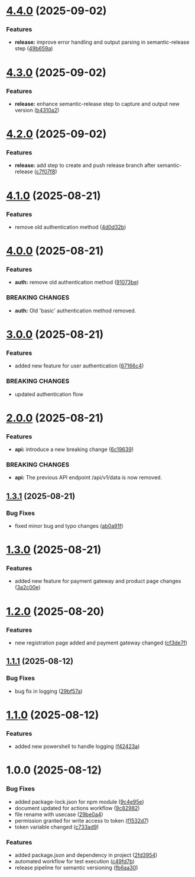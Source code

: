 # [4.4.0](https://github.com/sagartrivedi11/versioning/compare/v4.3.0...v4.4.0) (2025-09-02)


### Features

* **release:** improve error handling and output parsing in semantic-release step ([49b659a](https://github.com/sagartrivedi11/versioning/commit/49b659aed58935f406b22690d7196d87987f8f6b))

# [4.3.0](https://github.com/sagartrivedi11/versioning/compare/v4.2.0...v4.3.0) (2025-09-02)


### Features

* **release:** enhance semantic-release step to capture and output new version ([b4310a2](https://github.com/sagartrivedi11/versioning/commit/b4310a2fc16a70e0a0e4672f21c439173c6b0ee5))

# [4.2.0](https://github.com/sagartrivedi11/versioning/compare/v4.1.0...v4.2.0) (2025-09-02)


### Features

* **release:** add step to create and push release branch after semantic-release ([c7f07f8](https://github.com/sagartrivedi11/versioning/commit/c7f07f8d2bf0846be46e770c2c64fbbebb9ac8db))

# [4.1.0](https://github.com/sagartrivedi11/versioning/compare/v4.0.0...v4.1.0) (2025-08-21)


### Features

* remove old authentication method ([4d0d32b](https://github.com/sagartrivedi11/versioning/commit/4d0d32b650b853b52d5d864247241e1f4f79c86c))

# [4.0.0](https://github.com/sagartrivedi11/versioning/compare/v3.0.0...v4.0.0) (2025-08-21)


### Features

* **auth:** remove old authentication method ([91073be](https://github.com/sagartrivedi11/versioning/commit/91073be9758b2917e6f0106a177f938d2551ee65))


### BREAKING CHANGES

* **auth:** Old 'basic' authentication method removed.

# [3.0.0](https://github.com/sagartrivedi11/versioning/compare/v2.0.0...v3.0.0) (2025-08-21)


### Features

* added new feature for user authentication ([67166c4](https://github.com/sagartrivedi11/versioning/commit/67166c448d0a42721c0a853fccd86f1cc7ba39b9))


### BREAKING CHANGES

* updated authentication flow

# [2.0.0](https://github.com/sagartrivedi11/versioning/compare/v1.3.1...v2.0.0) (2025-08-21)


### Features

* **api:** introduce a new breaking change ([6c19639](https://github.com/sagartrivedi11/versioning/commit/6c19639e136e69d686a0f913247a866761c61368))


### BREAKING CHANGES

* **api:** The previous API endpoint /api/v1/data is now removed.

## [1.3.1](https://github.com/sagartrivedi11/versioning/compare/v1.3.0...v1.3.1) (2025-08-21)


### Bug Fixes

* fixed minor bug and typo changes ([ab0a91f](https://github.com/sagartrivedi11/versioning/commit/ab0a91fb888d3370919b53389eb19005bad10d2d))

# [1.3.0](https://github.com/sagartrivedi11/versioning/compare/v1.2.1...v1.3.0) (2025-08-21)


### Features

* added new feature for payment gateway and product page changes ([3a2c00e](https://github.com/sagartrivedi11/versioning/commit/3a2c00e23b1e865e917fc0162a5d28f6903f1650))

# [1.2.0](https://github.com/sagartrivedi11/versioning/compare/v1.1.1...v1.2.0) (2025-08-20)


### Features

* new registration page added and payment gateway changed ([cf3de7f](https://github.com/sagartrivedi11/versioning/commit/cf3de7fcaee1428752d8beecf9b8faeeadd50d8e))

## [1.1.1](https://github.com/sagartrivedi11/versioning/compare/v1.1.0...v1.1.1) (2025-08-12)


### Bug Fixes

* bug fix in logging ([29bf57a](https://github.com/sagartrivedi11/versioning/commit/29bf57a6f538cc3d5e16722675adf876bb0a1bc0))

# [1.1.0](https://github.com/sagartrivedi11/versioning/compare/v1.0.0...v1.1.0) (2025-08-12)


### Features

* added new powershell to handle logging ([f42423a](https://github.com/sagartrivedi11/versioning/commit/f42423a6caab30d88e000bcd36372a439c984d50))

# 1.0.0 (2025-08-12)


### Bug Fixes

* added package-lock.json for npm module ([9c4e95e](https://github.com/sagartrivedi11/versioning/commit/9c4e95e91c4455723714f4645f7fad2ae5111266))
* document updated for actions workflow ([9c82982](https://github.com/sagartrivedi11/versioning/commit/9c82982245df1c63dce4240c42a07140aab432c6))
* file rename with usecase ([29be0a4](https://github.com/sagartrivedi11/versioning/commit/29be0a43f7cff5f37e8af6bf72a41c1f74c45e50))
* permission granted for write access to token ([f1532d7](https://github.com/sagartrivedi11/versioning/commit/f1532d7b18990b0c98c8008600fb9f23214b27e9))
* token variable changed ([c733ad9](https://github.com/sagartrivedi11/versioning/commit/c733ad9b228a6e3970b287d67ecbc2d1055790fb))


### Features

* added package.json and dependency in project ([2fd3954](https://github.com/sagartrivedi11/versioning/commit/2fd3954e88a9098b6dd87584db198ed14737d326))
* automated workflow for test execution ([c49fd7b](https://github.com/sagartrivedi11/versioning/commit/c49fd7bc029edd9c3421de01c287519af962f2eb))
* release pipeline for semantic versioning ([fb6aa30](https://github.com/sagartrivedi11/versioning/commit/fb6aa3000b2ad3535539f331694f6d16f606ad8e))
